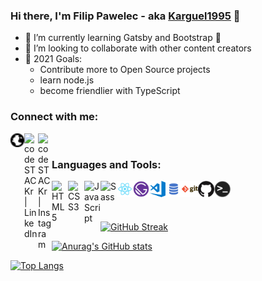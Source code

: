 ### Hi there, I'm Filip Pawelec - aka [Karguel1995][portfolio] 👋

* 🌱 I’m currently learning Gatsby and Bootstrap 🧠
* 👯 I’m looking to collaborate with other content creators
* 🥅 2021 Goals: 
  * Contribute more to Open Source projects
  * learn node.js
  * become friendlier with TypeScript

### Connect with me:

[<img align="left" alt="codeSTACKr.com" width="22px" src="https://raw.githubusercontent.com/iconic/open-iconic/master/svg/globe.svg" />][portfolio]
[<img align="left" alt="codeSTACKr | LinkedIn" width="22px" src="https://cdn.jsdelivr.net/npm/simple-icons@v3/icons/linkedin.svg" />][linkedin]
[<img align="left" alt="codeSTACKr | Instagram" width="22px" src="https://cdn.jsdelivr.net/npm/simple-icons@v3/icons/instagram.svg" />][instagram]

<br />

### Languages and Tools:


<img align="left" alt="HTML5" width="26px" src="https://image0.flaticon.com/icons/png/128/888/888859.png" />
<img align="left" alt="CSS3" width="26px" src="https://image0.flaticon.com/icons/png/128/888/888847.png" />
<img align="left" alt="JavaScript" width="26px" src="https://image0.flaticon.com/icons/png/128/919/919828.png" />
<img align="left" alt="Sass" width="26px" src="https://image.flaticon.com/icons/png/64/919/919831.png" />
<img align="left" alt="React" width="26px" src="https://raw.githubusercontent.com/github/explore/80688e429a7d4ef2fca1e82350fe8e3517d3494d/topics/react/react.png" />
<img align="left" alt="Gatsby" width="26px" src="https://raw.githubusercontent.com/github/explore/e94815998e4e0713912fed477a1f346ec04c3da2/topics/gatsby/gatsby.png" />
<img align="left" alt="Visual Studio Code" width="26px" src="https://raw.githubusercontent.com/github/explore/80688e429a7d4ef2fca1e82350fe8e3517d3494d/topics/visual-studio-code/visual-studio-code.png" />
<img align="left" alt="SQL" width="26px" src="https://raw.githubusercontent.com/github/explore/80688e429a7d4ef2fca1e82350fe8e3517d3494d/topics/sql/sql.png" />
<img align="left" alt="Git" width="26px" src="https://raw.githubusercontent.com/github/explore/80688e429a7d4ef2fca1e82350fe8e3517d3494d/topics/git/git.png" />
<img align="left" alt="GitHub" width="26px" src="https://raw.githubusercontent.com/github/explore/78df643247d429f6cc873026c0622819ad797942/topics/github/github.png" />
<img align="left" alt="Terminal" width="26px" src="https://raw.githubusercontent.com/github/explore/80688e429a7d4ef2fca1e82350fe8e3517d3494d/topics/terminal/terminal.png" />

<br />
<br />
<br />

[![GitHub Streak](https://github-readme-streak-stats.herokuapp.com/?user=Karguel1995&theme=default)](https://git.io/streak-stats)

[![Anurag's GitHub stats](https://github-readme-stats.vercel.app/api?username=Karguel1995&show_icons=true&theme=default)](https://github.com/anuraghazra/github-readme-stats)

[![Top Langs](https://github-readme-stats.vercel.app/api/top-langs/?username=Karguel1995)](https://github.com/anuraghazra/github-readme-stats)


[instagram]: https://www.instagram.com/fylyp_pawelec/
[linkedin]: https://www.linkedin.com/in/filip-pawelec/
[portfolio]: https://karguel1995.github.io/Portfolio.io/


